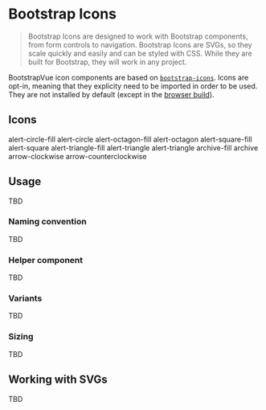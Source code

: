 # Bootstrap Icons

> Bootstrap Icons are designed to work with Bootstrap components, from form controls to navigation.
> Bootstrap Icons are SVGs, so they scale quickly and easily and can be styled with CSS. While they
> are built for Bootstrap, they will work in any project.

BootstrapVue icon components are based on [`bootstrap-icons`](https://icons.getbootstrap.com/). Icons
are opt-in, meaning that they explicity need to be imported in order to be used. They are not installed
by default (except in the [browser build](/docs#build-variants)).

## Icons

<!--
  TODO:
    - Import icon list into data, and render as a loop
    - Make searchable
    - Include full component name ?
-->

<div class="bd-example bv-icons-table notranslate">
  <b-form @submit.prevent>
   <b-form-group
     label="Search icons"
     label-cols-sm="6"
     label-cols-md="8"
     label-align-sm="right"
   >
     <b-form-input type="search"></b-form-input>
   </b-form-group>
  </b-form>
  <b-row tag="ul" cols="3" cols-sm="4" cols-lg="6" class="list-unstyled">
    <b-col tag="li" class="mb-3 text-center">
      <b-card bg-variant="light"><b-icon icon="alert-circle-fill"></b-icon></b-card>
      <b-form-text class="mt-1">alert-circle-fill</b-form-text>
    </b-col>
    <b-col tag="li" class="mb-3 text-center">
      <b-card bg-variant="light"><b-icon icon="alert-circle"></b-icon></b-card>
      <b-form-text class="mt-1">alert-circle</b-form-text>
    </b-col>
    <b-col tag="li" class="mb-3 text-center">
      <b-card bg-variant="light"><b-icon icon="alert-octagon-fill"></b-icon></b-card>
      <b-form-text class="mt-1">alert-octagon-fill</b-form-text>
    </b-col>
    <b-col tag="li" class="mb-3 text-center">
      <b-card bg-variant="light"><b-icon icon="alert-octagon"></b-icon></b-card>
      <b-form-text class="mt-1">alert-octagon</b-form-text>
    </b-col>
    <b-col tag="li" class="mb-3 text-center">
      <b-card bg-variant="light"><b-icon icon="alert-square-fill"></b-icon></b-card>
      <b-form-text class="mt-1">alert-square-fill</b-form-text>
    </b-col>
    <b-col tag="li" class="mb-3 text-center">
      <b-card bg-variant="light"><b-icon icon="alert-square"></b-icon></b-card>
      <b-form-text class="mt-1">alert-square</b-form-text>
    </b-col>
    <b-col tag="li" class="mb-3 text-center">
      <b-card bg-variant="light"><b-icon icon="alert-triangle-fill"></b-icon></b-card>
      <b-form-text class="mt-1">alert-triangle-fill</b-form-text>
    </b-col>
    <b-col tag="li" class="mb-3 text-center">
      <b-card bg-variant="light"><b-icon icon="alert-triangle"></b-icon></b-card>
      <b-form-text class="mt-1">alert-triangle</b-form-text>
    </b-col>
    <b-col tag="li" class="mb-3 text-center">
      <b-card bg-variant="light"><b-icon icon="alert-triangle"></b-icon></b-card>
      <b-form-text class="mt-1">alert-triangle</b-form-text>
    </b-col>
    <b-col tag="li" class="mb-3 text-center">
      <b-card bg-variant="light"><b-icon icon="archive-fill"></b-icon></b-card>
      <b-form-text class="mt-1">archive-fill</b-form-text>
    </b-col>
    <b-col tag="li" class="mb-3 text-center">
      <b-card bg-variant="light"><b-icon icon="archive"></b-icon></b-card>
      <b-form-text class="mt-1">archive</b-form-text>
    </b-col>
    <b-col tag="li" class="mb-3 text-center">
      <b-card bg-variant="light"><b-icon icon="arrow-clockwise"></b-icon></b-card>
      <b-form-text class="mt-1">arrow-clockwise</b-form-text>
    </b-col>
    <b-col tag="li" class="mb-3 text-center">
      <b-card bg-variant="light"><b-icon icon="arrow-counterclockwise"></b-icon></b-card>
      <b-form-text class="mt-1">arrow-counterclockwise</b-form-text>
    </b-col>
  </b-row>
</div>

## Usage

TBD

### Naming convention

TBD

### Helper component

TBD

### Variants

TBD

### Sizing

TBD

## Working with SVGs

TBD
